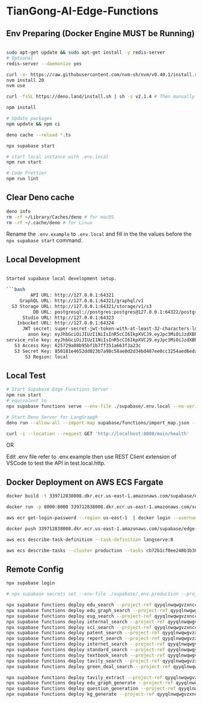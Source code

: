 # TianGong-AI-Edge-Functions

## Env Preparing (Docker Engine MUST be Running)

```bash

sudo apt-get update && sudo apt-get install -y redis-server
# Optional
redis-server --daemonize yes

curl -o- https://raw.githubusercontent.com/nvm-sh/nvm/v0.40.1/install.sh | bash
nvm install 20
nvm use

curl -fsSL https://deno.land/install.sh | sh -s v2.1.4 # Then manually add the deno directory to your $HOME/.zshrc (or similar)

npm install

# Update packages
npm update && npm ci

deno cache --reload *.ts

npx supabase start

# start local instance with .env.local
npm run start

# Code Prettier
npm run lint

```

## Clear Deno cache

```bash
deno info
rm -rf ~/Library/Caches/deno # for macOS
rm -rf ~/.cache/deno # for Linux
```

Rename the `.env.example` to `.env.local` and fill in the the values before the `npx supabase start` command.

## Local Development

````bash

Started supabase local development setup.

```bash
         API URL: http://127.0.0.1:64321
     GraphQL URL: http://127.0.0.1:64321/graphql/v1
  S3 Storage URL: http://127.0.0.1:64321/storage/v1/s3
          DB URL: postgresql://postgres:postgres@127.0.0.1:64322/postgres
      Studio URL: http://127.0.0.1:64323
    Inbucket URL: http://127.0.0.1:64324
      JWT secret: super-secret-jwt-token-with-at-least-32-characters-long
        anon key: eyJhbGciOiJIUzI1NiIsInR5cCI6IkpXVCJ9.eyJpc3MiOiJzdXBhYmFzZS1kZW1vIiwicm9sZSI6ImFub24iLCJleHAiOjE5ODM4MTI5OTZ9.CRXP1A7WOeoJeXxjNni43kdQwgnWNReilDMblYTn_I0
service_role key: eyJhbGciOiJIUzI1NiIsInR5cCI6IkpXVCJ9.eyJpc3MiOiJzdXBhYmFzZS1kZW1vIiwicm9sZSI6InNlcnZpY2Vfcm9sZSIsImV4cCI6MTk4MzgxMjk5Nn0.EGIM96RAZx35lJzdJsyH-qQwv8Hdp7fsn3W0YpN81IU
   S3 Access Key: 625729a08b95bf1b7ff351a663f3a23c
   S3 Secret Key: 850181e4652dd023b7a98c58ae0d2d34bd487ee0cc3254aed6eda37307425907
       S3 Region: local
````

## Local Test

```bash
# Start Supabase Edge Functions Server
npm run start
# equivalent to
npx supabase functions serve --env-file ./supabase/.env.local --no-verify-jwt

# Start Deno Server for LangGrapgh
deno run --allow-all --import-map supabase/functions/import_map.json --env --watch supabase/functions/main/index.ts

curl -i --location --request GET 'http://localhost:8000/main/health'
```

OR

Edit .env file refer to .env.example then use REST Client extension of VSCode to test the API in test.local.http.

## Docker Deployment on AWS ECS Fargate

```bash
docker build -t 339712838008.dkr.ecr.us-east-1.amazonaws.com/supabase/edge-runtime:v20240715 .

docker run -p 8000:8000 339712838008.dkr.ecr.us-east-1.amazonaws.com/supabase/edge-runtime:v20240715

aws ecr get-login-password --region us-east-1  | docker login --username AWS --password-stdin 339712838008.dkr.ecr.us-east-1.amazonaws.com

docker push 339712838008.dkr.ecr.us-east-1.amazonaws.com/supabase/edge-runtime:v20240715

aws ecs describe-task-definition --task-definition langserve:8

aws ecs describe-tasks --cluster production --tasks cb72b1cf0ee240b3b3820f3e9431cb7c

```

## Remote Config

```bash
npx supabase login

# npx supabase secrets set --env-file ./supabase/.env.production --project-ref qyyqlnwqwgvzxnccnbgm

npx supabase functions deploy edu_search --project-ref qyyqlnwqwgvzxnccnbgm --no-verify-jwt
npx supabase functions deploy edu_graph_search --project-ref qyyqlnwqwgvzxnccnbgm --no-verify-jwt
npx supabase functions deploy esg_search --project-ref qyyqlnwqwgvzxnccnbgm --no-verify-jwt
npx supabase functions deploy internal_search --project-ref qyyqlnwqwgvzxnccnbgm --no-verify-jwt
npx supabase functions deploy sci_search --project-ref qyyqlnwqwgvzxnccnbgm --no-verify-jwt
npx supabase functions deploy patent_search --project-ref qyyqlnwqwgvzxnccnbgm --no-verify-jwt
npx supabase functions deploy report_search --project-ref qyyqlnwqwgvzxnccnbgm --no-verify-jwt
npx supabase functions deploy internet_search --project-ref qyyqlnwqwgvzxnccnbgm --no-verify-jwt
npx supabase functions deploy standard_search --project-ref qyyqlnwqwgvzxnccnbgm --no-verify-jwt
npx supabase functions deploy textbook_search --project-ref qyyqlnwqwgvzxnccnbgm --no-verify-jwt
npx supabase functions deploy tavily_search --project-ref qyyqlnwqwgvzxnccnbgm --no-verify-jwt
npx supabase functions deploy green_deal_search --project-ref qyyqlnwqwgvzxnccnbgm --no-verify-jwt

npx supabase functions deploy tavily_extract --project-ref qyyqlnwqwgvzxnccnbgm --no-verify-jwt
npx supabase functions deploy edu_graph_generate --project-ref qyyqlnwqwgvzxnccnbgm --no-verify-jwt
npx supabase functions deploy question_generation --project-ref qyyqlnwqwgvzxnccnbgm --no-verify-jwt
npx supabase functions deploy kg_generate --project-ref qyyqlnwqwgvzxnccnbgm --no-verify-jwt
```
